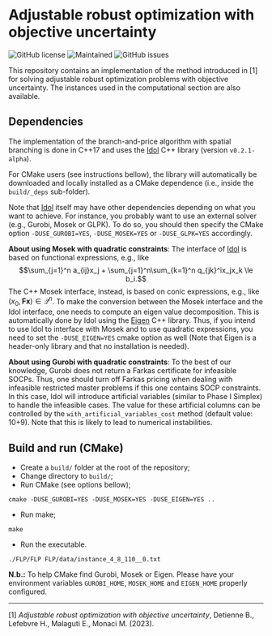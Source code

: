 # Adjustable robust optimization with objective uncertainty

![GitHub license](https://img.shields.io/github/license/hlefebvr/AB_AdjustableRobustOptimizationWithObjectiveUncertainty)
![Maintained](https://img.shields.io/maintenance/yes/2023)
![GitHub issues](https://img.shields.io/github/issues-raw/hlefebvr/AB_AdjustableRobustOptimizationWithObjectiveUncertainty)

This repository contains an implementation of the method introduced in [1] for solving adjustable 
robust optimization problems with objective uncertainty. The instances used in the computational
section are also available.

## Dependencies

The implementation of the branch-and-price algorithm with spatial branching is done in C++17 and
uses the [Idol](https://github.com/hlefebvr/idol) C++ library (version `v0.2.1-alpha`).

For CMake users (see instructions bellow), the library will automatically be downloaded and 
locally installed as a CMake dependence (i.e., inside the `build/_deps` sub-folder). 

Note that [Idol](https://github.com/hlefebvr/idol) itself may have other dependencies depending on what you want to achieve.
For instance, you probably want to use an external solver (e.g., Gurobi, Mosek or GLPK).
To do so, you should then specify the CMake option `-DUSE_GUROBI=YES`, `-DUSE_MOSEK=YES` or `-DUSE_GLPK=YES`
accordingly. 

**About using Mosek with quadratic constraints**: The interface of [Idol](https://github.com/hlefebvr/idol)
is based on functional expressions, e.g., like $$\sum_{j=1}^n a_{ij}x_j + \sum_{j=1}^n\sum_{k=1}^n q_{jk}^ix_jx_k \le b_i.$$
The C++ Mosek interface, instead, is based on conic expressions, e.g., like $(x_0, \textbf{Fx}) \in \mathcal Q^n$. 
To make the conversion between the Mosek interface and
the Idol interface, one needs to compute an eigen value decomposition. 
This is automatically done by Idol using the [Eigen](https://eigen.tuxfamily.org/index.php?title=Main_Page) C++ library.
Thus, if you intend to use Idol to interface with Mosek and to use quadratic expressions, you need to set the `-DUSE_EIGEN=YES` cmake
option as well (Note that Eigen is a header-only library and that no installation is needed).

**About using Gurobi with quadratic constraints**: To the best of our knowledge, Gurobi does not return a Farkas certificate 
for infeasible SOCPs. Thus, one should turn off Farkas pricing when dealing with infeasible restricted master problems if this one
contains SOCP constraints. In this case, Idol will introduce artificial variables (similar to Phase I Simplex) to handle
the infeasible cases. The value for these artificial columns can be controlled by the `with_artificial_variables_cost`
method (default value: 10+9). Note that this is likely to lead to numerical instabilities.

## Build and run (CMake)

- Create a `build/` folder at the root of the repository;
- Change directory to `build/`;
- Run CMake (see options bellow);
```
cmake -DUSE_GUROBI=YES -DUSE_MOSEK=YES -DUSE_EIGEN=YES ..
```
- Run make;
```
make
```
- Run the executable.
```
./FLP/FLP FLP/data/instance_4_8_110__0.txt
```

**N.b.:** To help CMake find Gurobi, Mosek or Eigen. Please have your environment variables `GUROBI_HOME`, `MOSEK_HOME` 
and `EIGEN_HOME` properly configured.

*****

[1] *Adjustable robust optimization with objective uncertainty*, Detienne B., Lefebvre H., Malaguti E.,
Monaci M. (2023).
